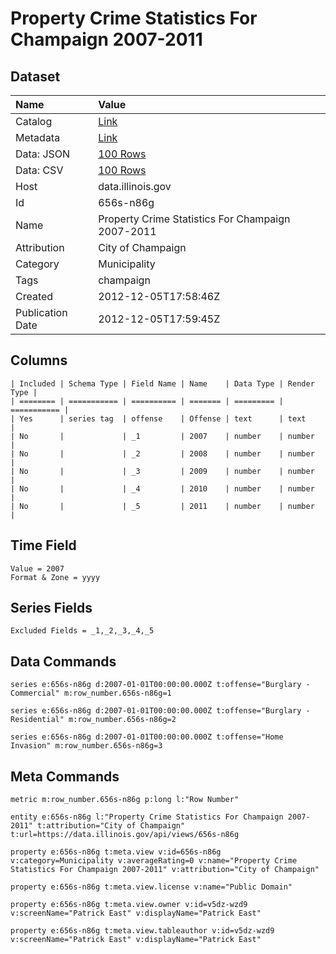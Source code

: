 # Property Crime Statistics For Champaign 2007-2011

## Dataset

| Name | Value |
| :--- | :---- |
| Catalog | [Link](https://catalog.data.gov/dataset/property-crime-statistics-for-champaign-2007-2011-86986) |
| Metadata | [Link](https://data.illinois.gov/api/views/656s-n86g) |
| Data: JSON | [100 Rows](https://data.illinois.gov/api/views/656s-n86g/rows.json?max_rows=100) |
| Data: CSV | [100 Rows](https://data.illinois.gov/api/views/656s-n86g/rows.csv?max_rows=100) |
| Host | data.illinois.gov |
| Id | 656s-n86g |
| Name | Property Crime Statistics For Champaign 2007-2011 |
| Attribution | City of Champaign |
| Category | Municipality |
| Tags | champaign |
| Created | 2012-12-05T17:58:46Z |
| Publication Date | 2012-12-05T17:59:45Z |

## Columns

```ls
| Included | Schema Type | Field Name | Name    | Data Type | Render Type |
| ======== | =========== | ========== | ======= | ========= | =========== |
| Yes      | series tag  | offense    | Offense | text      | text        |
| No       |             | _1         | 2007    | number    | number      |
| No       |             | _2         | 2008    | number    | number      |
| No       |             | _3         | 2009    | number    | number      |
| No       |             | _4         | 2010    | number    | number      |
| No       |             | _5         | 2011    | number    | number      |
```

## Time Field

```ls
Value = 2007
Format & Zone = yyyy
```

## Series Fields

```ls
Excluded Fields = _1,_2,_3,_4,_5
```

## Data Commands

```ls
series e:656s-n86g d:2007-01-01T00:00:00.000Z t:offense="Burglary - Commercial" m:row_number.656s-n86g=1

series e:656s-n86g d:2007-01-01T00:00:00.000Z t:offense="Burglary - Residential" m:row_number.656s-n86g=2

series e:656s-n86g d:2007-01-01T00:00:00.000Z t:offense="Home Invasion" m:row_number.656s-n86g=3
```

## Meta Commands

```ls
metric m:row_number.656s-n86g p:long l:"Row Number"

entity e:656s-n86g l:"Property Crime Statistics For Champaign 2007-2011" t:attribution="City of Champaign" t:url=https://data.illinois.gov/api/views/656s-n86g

property e:656s-n86g t:meta.view v:id=656s-n86g v:category=Municipality v:averageRating=0 v:name="Property Crime Statistics For Champaign 2007-2011" v:attribution="City of Champaign"

property e:656s-n86g t:meta.view.license v:name="Public Domain"

property e:656s-n86g t:meta.view.owner v:id=v5dz-wzd9 v:screenName="Patrick East" v:displayName="Patrick East"

property e:656s-n86g t:meta.view.tableauthor v:id=v5dz-wzd9 v:screenName="Patrick East" v:displayName="Patrick East"
```